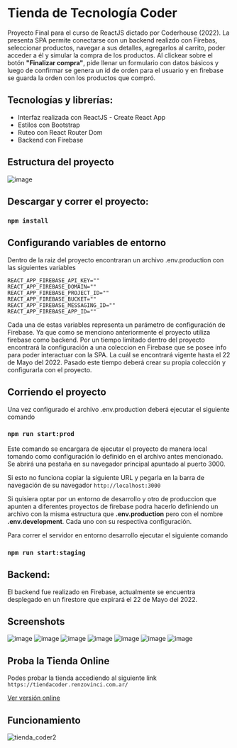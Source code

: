 # Tienda de Tecnología Coder

Proyecto Final para el curso de ReactJS dictado por Coderhouse (2022). La presenta SPA permite conectarse con un backend realizdo con Firebas, seleccionar productos, navegar a sus detalles, agregarlos al carrito, poder acceder a él y  simular la compra de los productos. Al clickear sobre el botón **"Finalizar compra"**, pide llenar un formulario con datos básicos y luego de confirmar se genera un id de orden para el usuario y en firebase se guarda la orden con los productos que compró.


## Tecnologías y librerías:

- Interfaz realizada con ReactJS - Create React App
- Estilos con Bootstrap
- Ruteo con React Router Dom
- Backend con Firebase

## Estructura del proyecto
![image](https://user-images.githubusercontent.com/3026139/167240732-f6f591c7-a700-4b6a-b5e3-d812b66e4486.png)

## Descargar y correr el proyecto:

### `npm install`

## Configurando variables de entorno
Dentro de la raiz del proyecto encontraran un archivo .env.production con las siguientes variables

```
REACT_APP_FIREBASE_API_KEY=""
REACT_APP_FIREBASE_DOMAIN=""
REACT_APP_FIREBASE_PROJECT_ID=""
REACT_APP_FIREBASE_BUCKET=""
REACT_APP_FIREBASE_MESSAGING_ID=""
REACT_APP_FIREBASE_APP_ID=""

```
Cada una de estas variables representa un parámetro de configuración de Firebase. Ya que como se menciono anteriormente el proyecto utiliza firebase como backend.
Por un tiempo limitado dentro del proyecto encontrará la configuración a una coleccion en Firebase que se posee info para poder interactuar con la SPA. La cuál se encontrará vigente hasta el 22 de Mayo del 2022. Pasado este tiempo deberá crear su propia colección y configurarla con el proyecto.

## Corriendo el proyecto

Una vez configurado el archivo .env.production deberá ejecutar el siguiente comando 

### `npm run start:prod`

Este comando se encargara de ejecutar el proyecto de manera local tomando como configuración lo definido en el archivo antes mencionado.
Se abrirá una pestaña en su navegador principal apuntado al puerto 3000.

Si esto no funciona copiar la siguiente URL y pegarla en la barra de navegación de su navegador
`http://localhost:3000`

Si quisiera optar por un entorno de desarrollo y otro de produccion que apunten a diferentes proyectos de firebase podra hacerlo definiendo un archivo con la misma estructura que **.env.production** pero con el nombre **.env.development**. Cada uno con su respectiva configuración.

Para correr el servidor en entorno desarrollo ejecutar el siguiente comando

### `npm run start:staging`

## Backend:
El backend fue realizado en Firebase, actualmente se encuentra desplegado en un firestore que expirará el 22 de Mayo del 2022.

## Screenshots

![image](https://user-images.githubusercontent.com/3026139/167241156-95a0acc7-1e1b-4159-aded-b86575407faa.png)
![image](https://user-images.githubusercontent.com/3026139/167241172-6ccd9029-2aa3-4afd-a542-60351513a19a.png)
![image](https://user-images.githubusercontent.com/3026139/167241194-319f9671-6557-4a37-8508-21c404253a8f.png)
![image](https://user-images.githubusercontent.com/3026139/167241205-daf07e60-0deb-42c5-8a4b-3b931d431b10.png)
![image](https://user-images.githubusercontent.com/3026139/167241213-3d48e2d9-4400-4905-8a2c-a03eab1742ff.png)
![image](https://user-images.githubusercontent.com/3026139/167241245-2ea9976e-55a7-4086-8377-0460b673a5c6.png)
![image](https://user-images.githubusercontent.com/3026139/167241270-84d12aa0-81d8-48bf-a821-f556f300247c.png)

## Proba la Tienda Online
Podes probar la tienda accediendo al siguiente link
`https://tiendacoder.renzovinci.com.ar/`

[Ver versión online](https://tiendacoder.renzovinci.com.ar/)

## Funcionamiento
![tienda_coder2](https://user-images.githubusercontent.com/3026139/167242178-bc111446-a00c-4597-8fd3-a436cd7c74cc.gif)





